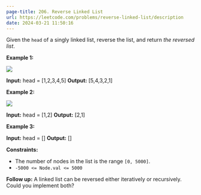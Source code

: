 ```yaml
---
page-title: 206. Reverse Linked List
url: https://leetcode.com/problems/reverse-linked-list/description
date: 2024-03-21 11:50:16
---
```

Given the `head` of a singly linked list, reverse the list, and return *the reversed list*.

**Example 1:**

![](https://assets.leetcode.com/uploads/2021/02/19/rev1ex1.jpg)

**Input:** head = \[1,2,3,4,5\]
**Output:** \[5,4,3,2,1\]

**Example 2:**

![](https://assets.leetcode.com/uploads/2021/02/19/rev1ex2.jpg)

**Input:** head = \[1,2\]
**Output:** \[2,1\]

**Example 3:**

**Input:** head = \[\]
**Output:** \[\]

**Constraints:**

-   The number of nodes in the list is the range `[0, 5000]`.
-   `-5000 <= Node.val <= 5000`

**Follow up:** A linked list can be reversed either iteratively or recursively. Could you implement both?